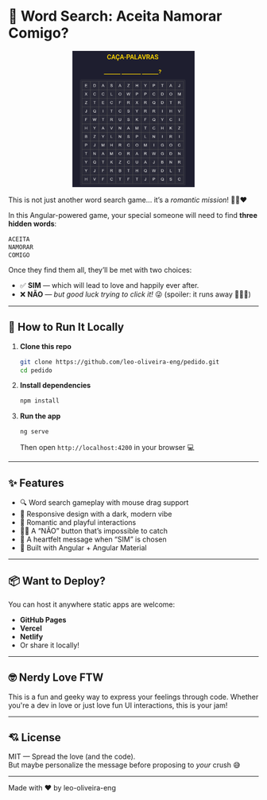 
# 💌 Word Search: Aceita Namorar Comigo?

<p align="center">
  <a src="https://pedido-wheat.vercel.app/">
    <img 
        width="49%"
        src="./src/assets/screenshot_1.png"
    />  
  </a>
  
</p>

This is not just another word search game... it’s a *romantic mission*! 🕵️‍♀️❤️

In this Angular-powered game, your special someone will need to find **three hidden words**:
```
ACEITA  
NAMORAR  
COMIGO
```

Once they find them all, they’ll be met with two choices:
- ✅ **SIM** — which will lead to love and happily ever after.  
- ❌ **NÃO** — *but good luck trying to click it!* 😜 (spoiler: it runs away 🏃‍♀️💨)

---

## 🚀 How to Run It Locally

1. **Clone this repo**  
   ```bash
   git clone https://github.com/leo-oliveira-eng/pedido.git
   cd pedido
   ```

2. **Install dependencies**  
   ```bash
   npm install
   ```

3. **Run the app**  
   ```bash
   ng serve
   ```
   Then open `http://localhost:4200` in your browser 💻

---

## ✨ Features

- 🔍 Word search gameplay with mouse drag support
- 🎨 Responsive design with a dark, modern vibe
- 💛 Romantic and playful interactions
- 🏃‍♂️ A “NÃO” button that’s impossible to catch
- 🥺 A heartfelt message when “SIM” is chosen
- 🎁 Built with Angular + Angular Material

---

## 📦 Want to Deploy?

You can host it anywhere static apps are welcome:
- **GitHub Pages**
- **Vercel**
- **Netlify**
- Or share it locally!

---

## 🤓 Nerdy Love FTW

This is a fun and geeky way to express your feelings through code. Whether you're a dev in love or just love fun UI interactions, this is your jam!

---

## 💘 License

MIT — Spread the love (and the code).  
But maybe personalize the message before proposing to *your* crush 😅

---

Made with ❤️ by leo-oliveira-eng  
```
